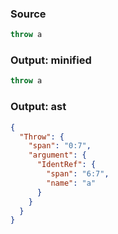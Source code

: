 ### Source
```js parse:stmt
throw a
```

### Output: minified
```js
throw a
```

### Output: ast
```json
{
  "Throw": {
    "span": "0:7",
    "argument": {
      "IdentRef": {
        "span": "6:7",
        "name": "a"
      }
    }
  }
}
```
